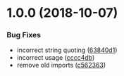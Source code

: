 # 1.0.0 (2018-10-07)


### Bug Fixes

* incorrect string quoting ([63840d1](https://github.com/EndemolShineGroup/github-backup-cli/commit/63840d1))
* incorrect usage ([cccc4db](https://github.com/EndemolShineGroup/github-backup-cli/commit/cccc4db))
* remove old imports ([c562363](https://github.com/EndemolShineGroup/github-backup-cli/commit/c562363))
